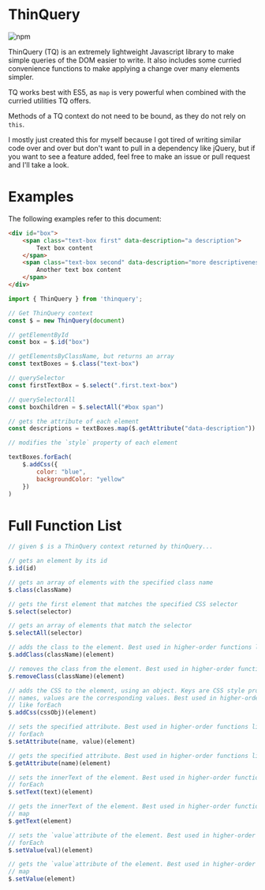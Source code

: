 # ThinQuery

![npm](https://img.shields.io/npm/v/thinquery)

ThinQuery (TQ) is an extremely lightweight Javascript library to make simple queries
of the DOM easier to write. It also includes some curried convenience functions
to make applying a change over many elements simpler.

TQ works best with ES5, as `map` is very powerful when combined with the
curried utilities TQ offers.

Methods of a TQ context do not need to be bound, as they do not rely on `this`.

I mostly just created this for myself because I got tired of writing similar
code over and over but don't want to pull in a dependency like jQuery, but if
you want to see a feature added, feel free to make an issue or pull request and
I'll take a look.

# Examples

The following examples refer to this document:

```html
<div id="box">
    <span class="text-box first" data-description="a description">
        Text box content
    </span>
    <span class="text-box second" data-description="more descriptiveness">
        Another text box content
    </span>
</div>
```

```javascript
import { ThinQuery } from 'thinquery';

// Get ThinQuery context
const $ = new ThinQuery(document)

// getElementById
const box = $.id("box")

// getElementsByClassName, but returns an array
const textBoxes = $.class("text-box")

// querySelector
const firstTextBox = $.select(".first.text-box")

// querySelectorAll
const boxChildren = $.selectAll("#box span")

// gets the attribute of each element
const descriptions = textBoxes.map($.getAttribute("data-description"))

// modifies the `style` property of each element

textBoxes.forEach(
    $.addCss({
        color: "blue",
        backgroundColor: "yellow"
    })
)
```

# Full Function List

```javascript
// given $ is a ThinQuery context returned by thinQuery...

// gets an element by its id
$.id(id)

// gets an array of elements with the specified class name
$.class(className)

// gets the first element that matches the specified CSS selector
$.select(selector)

// gets an array of elements that match the selector
$.selectAll(selector)

// adds the class to the element. Best used in higher-order functions like forEach
$.addClass(className)(element)

// removes the class from the element. Best used in higher-order functions like forEach
$.removeClass(className)(element)

// adds the CSS to the element, using an object. Keys are CSS style property
// names, values are the corresponding values. Best used in higher-order functions
// like forEach
$.addCss(cssObj)(element)

// sets the specified attribute. Best used in higher-order functions like
// forEach
$.setAttribute(name, value)(element)

// gets the specified attribute. Best used in higher-order functions like map
$.getAttribute(name)(element)

// sets the innerText of the element. Best used in higher-order functions like
// forEach
$.setText(text)(element)

// gets the innerText of the element. Best used in higher-order functions like
// map
$.getText(element)

// sets the `value`attribute of the element. Best used in higher-order functions like
// forEach
$.setValue(val)(element)

// gets the `value`attribute of the element. Best used in higher-order functions like
// map
$.setValue(element)
```
